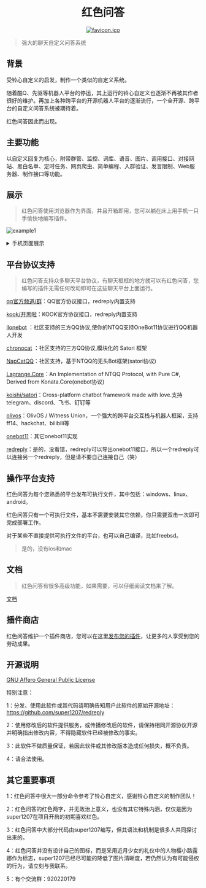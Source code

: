 <div align=center>
	<h1> 红色问答 </h1>
</div>

<div align=center>
	<a href="res/favicon.ico"><img src="res/favicon.ico" alt="favicon.ico" border="0" /></a>
</div>

> 强大的聊天自定义问答系统

## 背景

受铃心自定义的启发，制作一个类似的自定义系统。 <br />

随着酷Q、先驱等机器人平台的停运，其上运行的铃心自定义也逐渐不再被其作者很好的维护。再加上各种跨平台的开源机器人平台的逐渐流行，一个全开源、跨平台的自定义问答系统被期待着。<br />

红色问答因此而出现。

## 主要功能

以自定义回复为核心，附带群管、监控、词库、语音、图片、调用接口、对接网站、黑白名单、定时任务、网页爬虫、简单编程、入群验证、发言限制、Web服务器、制作接口等功能。<br />

## 展示

> 红色问答使用浏览器作为界面，并且开箱即用，您可以躺在床上用手机一只手愉快地编写插件。

![example1](https://github.com/user-attachments/assets/a1e4273e-322f-4de1-a999-2eaa7af74f40)


<details>

<summary>手机页面展示</summary>

![example2](https://github.com/user-attachments/assets/10dbca5c-2d6c-42c7-bf5e-05d00dc5115d)

</details>

## 平台协议支持

> 红色问答支持众多聊天平台协议，有聊天框框的地方就可以有红色问答，您编写的插件无需任何改动即可在这些聊天平台上面运行。

[qq官方频道/群](https://q.qq.com/)：QQ官方协议接口，redreply内置支持

[kook/开黑啦](https://www.kookapp.cn/)：KOOK官方协议接口，redreply内置支持

[llonebot](https://github.com/LLOneBot/LLOneBot) ：社区支持的三方QQ协议,使你的NTQQ支持OneBot11协议进行QQ机器人开发

[chronocat](https://github.com/chrononeko/chronocat) ：社区支持的三方QQ协议,模块化的 Satori 框架

[NapCatQQ](https://github.com/NapNeko/NapCatQQ)：社区支持，基于NTQQ的无头Bot框架(satori协议)

[Lagrange.Core](https://github.com/LagrangeDev/Lagrange.Core)：An Implementation of NTQQ Protocol, with Pure C#, Derived from Konata.Core(onebot协议)

[koishi/satori](https://koishi.chat/)：Cross-platform chatbot framework made with love.支持telegram、discord、飞书、钉钉等

[olivos](https://github.com/OlivOS-Team/OlivOS)：OlivOS / Witness Union，一个强大的跨平台交互栈与机器人框架，支持ff14、hackchat、bilibili等

[onebot11](https://github.com/botuniverse/onebot-11)：其它onebot11实现

[redreply](https://github.com/super1207/redreply)：是的，没看错，redreply可以导出onebot11接口，所以一个redreply可以连接另一个redreply，但是请不要自己连接自己（笑）


## 操作平台支持

红色问答为每个您熟悉的平台发布可执行文件，其中包括：windows、linux、android。

红色问答只有一个可执行文件，基本不需要安装其它依赖，你只需要双击一次即可完成部署工作。

对于某些不直接提供可执行文件的平台，也可以自己编译，比如freebsd。

> 是的，没有ios和mac

## 文档

> 红色问答有很多高级功能，如果需要，可以仔细阅读文档来了解。

[文档](https://super1207.github.io/redreply)


## 插件商店

红色问答维护一个插件商店，您可以在这里[发布您的插件](https://github.com/super1207/redreplyhub)，让更多的人享受到您的劳动成果。


## 开源说明

[GNU Affero General Public License](https://en.wikipedia.org/wiki/GNU_Affero_General_Public_License)

特别注意：

1：分发、使用此软件或其代码请明确告知用户此软件的原始开源地址：https://github.com/super1207/redreply<br />

2：使用修改后的软件提供服务，或传播修改后的软件，请保持相同开源协议开源并明确指出修改内容，不得隐藏软件已经被修改的事实。<br />

3：此软件不做质量保证，若因此软件或其修改版本造成任何损失，概不负责。<br />

4：请合法使用。


## 其它重要事项

1：红色问答中很大一部分命令参考了铃心自定义，感谢铃心自定义的制作团队！<br />

2：红色问答的红色两字，并无政治上意义，也没有其它特殊内涵，仅仅是因为super1207在项目开启的初期喜欢红色。<br />

3：红色问答中大部分代码由super1207编写，但其语法和机制是很多人共同探讨出来的。<br />

4：红色问答并没有设计自己的图标，而是采用近月少女的礼仪中的人物樱小路露娜作为标志，super1207已经尽可能的降低了图片清晰度，若仍然认为有可能侵权的行为，请立刻与我联系。

5：有个交流群：920220179
